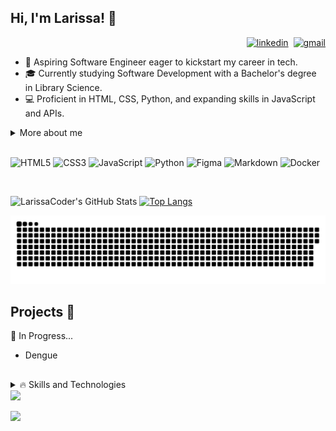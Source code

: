 ## Hi, I'm Larissa! 👋

<div align="right">
  
[![linkedin](https://skillicons.dev/icons?i=linkedin&perline=3)](https://www.linkedin.com/in/larissa-regina-da-silva)&nbsp;
[![gmail](https://skillicons.dev/icons?i=gmail&perline=3)](mailto:larissasilva2709@gmail.com)
</div>

- 🚀 Aspiring Software Engineer eager to kickstart my career in tech.
- 🎓 Currently studying Software Development with a Bachelor's degree in Library Science.
- 💻 Proficient in HTML, CSS, Python, and expanding skills in JavaScript and APIs.

<details>
<summary>More about me</summary> 
  
- 🌱 Passionate about technology and innovation, committed to continuous learning.
- 👥 Strong communicator and problem solver with a collaborative mindset, adaptable to diverse environments.
- 🌎 Based in Brazil, with dual Italian-Brazilian citizenship, open to opportunities worldwide.
</details>

<br>

![HTML5](https://skillicons.dev/icons?i=html&perline=3) ![CSS3](https://skillicons.dev/icons?i=css&perline=3) ![JavaScript](https://skillicons.dev/icons?i=js&perline=3) ![Python](https://skillicons.dev/icons?i=python&perline=3) ![Figma](https://skillicons.dev/icons?i=figma&perline=3) ![Markdown](https://skillicons.dev/icons?i=markdown&perline=3) ![Docker](https://skillicons.dev/icons?i=docker&perline=3)


<!-- segunda versão de icones: 
<div align="right">
  
[![Gmail](https://img.shields.io/badge/Gmail-D14836?style=for-the-badge&logo=gmail&logoColor=white)](mailto:larissasilva2709@gmail.com)&nbsp;
[![LinkedIn](https://img.shields.io/badge/LinkedIn-0077B5?style=for-the-badge&logo=linkedin&logoColor=white)](https://www.linkedin.com/in/larissa-regina-da-silva)

</div>

![HTML5](https://img.shields.io/badge/html5-%23E34F26.svg?style=for-the-badge&logo=html5&logoColor=white) ![CSS3](https://img.shields.io/badge/css3-%231572B6.svg?style=for-the-badge&logo=css3&logoColor=white) ![JavaScript](https://img.shields.io/badge/javascript-%23323330.svg?style=for-the-badge&logo=javascript&logoColor=%23F7DF1E) ![Python](https://img.shields.io/badge/python-3670A0?style=for-the-badge&logo=python&logoColor=ffdd54) ![Figma](https://img.shields.io/badge/figma-%23F24E1E.svg?style=for-the-badge&logo=figma&logoColor=white) ![Markdown](https://img.shields.io/badge/markdown-%23000000.svg?style=for-the-badge&logo=markdown&logoColor=white) ![Docker](https://img.shields.io/badge/docker-%230db7ed.svg?style=for-the-badge&logo=docker&logoColor=white) -->

<br>

![LarissaCoder's GitHub Stats](https://github-readme-stats.vercel.app/api?username=larissacoder&show_icons=true&hide=contribs,prs&cache_seconds=86400&theme=calm_pink) [![Top Langs](https://github-readme-stats.vercel.app/api/top-langs/?username=larissacoder&layout=compact&theme=kacho_ga)](https://github.com/larissacoder/github-readme-stats)

<picture>
<source media="(prefers-color-scheme: dark)" srcset="https://raw.githubusercontent.com/larissacoder/larissacoder/output/github-contribution-grid-snake-dark.svg">
<source media="(prefers-color-scheme: light)" srcset="https://raw.githubusercontent.com/larissacoder/larissacoder/output/github-contribution-grid-snake.svg">
<img alt="github contribution grid snake animation" src="https://raw.githubusercontent.com/larissacoder/larissacoder/output/github-contribution-grid-snake.svg">
</picture>

## Projects 🔗

🔨 In Progress...
 
* Dengue 

##
<details>
<summary>🔥 Skills and Technologies</summary>
</details>

<img src="/images/girlAndBook.gif">

<!--Art utilizada é de DevianArt () -->
[![](https://visitcount.itsvg.in/api?id=larissacoder&icon=0&color=0)](https://visitcount.itsvg.in)

<!-- ( https://gprm.itsvg.in ) badges: https://github.com/Ileriayo/markdown-badges-->

